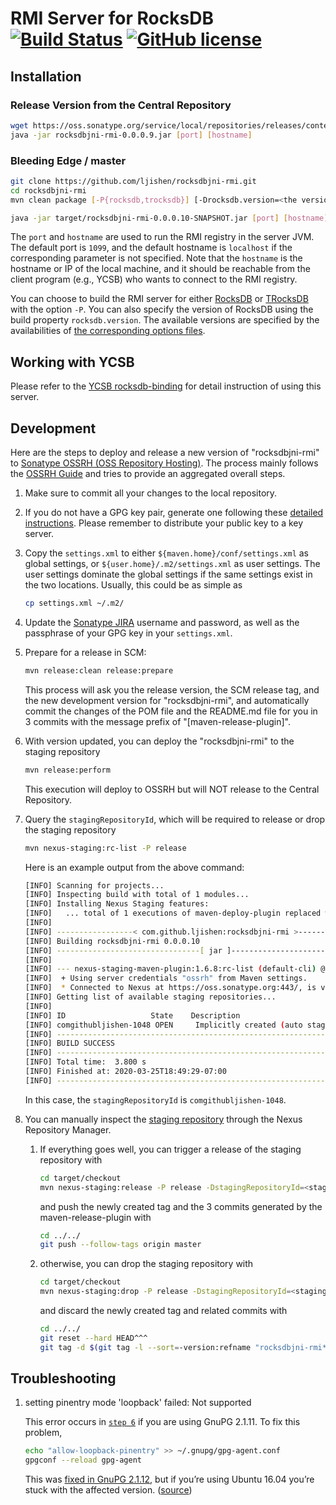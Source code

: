 # RMI Server for RocksDB [![Build Status](https://travis-ci.com/ljishen/rocksdbjni-rmi.svg?branch=master)](https://travis-ci.com/ljishen/rocksdbjni-rmi) [![GitHub license](https://img.shields.io/github/license/ljishen/rocksdbjni-rmi)](https://github.com/ljishen/rocksdbjni-rmi/blob/master/LICENSE)

## Installation

### Release Version from the Central Repository

```bash
wget https://oss.sonatype.org/service/local/repositories/releases/content/com/github/ljishen/rocksdbjni-rmi/0.0.0.9/rocksdbjni-rmi-0.0.0.9.jar
java -jar rocksdbjni-rmi-0.0.0.9.jar [port] [hostname]
```

### Bleeding Edge / master

```bash
git clone https://github.com/ljishen/rocksdbjni-rmi.git
cd rocksdbjni-rmi
mvn clean package [-P{rocksdb,trocksdb}] [-Drocksdb.version=<the version>]

java -jar target/rocksdbjni-rmi-0.0.0.10-SNAPSHOT.jar [port] [hostname]
```

The `port` and `hostname` are used to run the RMI registry in the server JVM. The default port is `1099`, and the default hostname is `localhost` if the corresponding parameter is not specified. Note that the `hostname` is the hostname or IP of the local machine, and it should be reachable from the client program (e.g., YCSB) who wants to connect to the RMI registry.

You can choose to build the RMI server for either [RocksDB](https://github.com/facebook/rocksdb) or [TRocksDB](https://github.com/KioxiaAmerica/trocksdb) with the option `-P`. You can also specify the version of RocksDB using the build property `rocksdb.version`. The available versions are specified by the availabilities of [the corresponding options files](src/test/resources/).


## Working with YCSB

Please refer to the [YCSB rocksdb-binding](https://github.com/ljishen/YCSB/tree/remote-rocksdb/rocksdb) for detail instruction of using this server.


## Development

Here are the steps to deploy and release a new version of "rocksdbjni-rmi" to [Sonatype OSSRH (OSS Repository Hosting)](https://oss.sonatype.org/). The process mainly follows the [OSSRH Guide](https://central.sonatype.org/pages/ossrh-guide.html) and tries to provide an aggregated overall steps.

1. Make sure to commit all your changes to the local repository.

2. If you do not have a GPG key pair, generate one following these [detailed instructions](https://central.sonatype.org/pages/working-with-pgp-signatures.html). Please remember to distribute your public key to a key server.

3. Copy the `settings.xml` to either `${maven.home}/conf/settings.xml` as global settings, or `${user.home}/.m2/settings.xml` as user settings. The user settings dominate the global settings if the same settings exist in the two locations. Usually, this could be as simple as

   ```bash
   cp settings.xml ~/.m2/
   ```

4. Update the [Sonatype JIRA](https://issues.sonatype.org/) username and password, as well as the passphrase of your GPG key in your `settings.xml`.

5. Prepare for a release in SCM:

   ```bash
   mvn release:clean release:prepare
   ```

   This process will ask you the release version, the SCM release tag, and the new development version for "rocksdbjni-rmi", and automatically commit the changes of the POM file and the README.md file for you in 3 commits with the message prefix of "[maven-release-plugin]".

6. With version updated, you can deploy the "rocksdbjni-rmi" to the staging repository

   ```bash
   mvn release:perform
   ```

   This execution will deploy to OSSRH but will NOT release to the Central Repository.

7. Query the `stagingRepositoryId`, which will be required to release or drop the staging repository

   ```bash
   mvn nexus-staging:rc-list -P release
   ```

   Here is an example output from the above command:

   ```bash
   [INFO] Scanning for projects...
   [INFO] Inspecting build with total of 1 modules...
   [INFO] Installing Nexus Staging features:
   [INFO]   ... total of 1 executions of maven-deploy-plugin replaced with nexus-staging-maven-plugin
   [INFO]
   [INFO] -----------------< com.github.ljishen:rocksdbjni-rmi >------------------
   [INFO] Building rocksdbjni-rmi 0.0.0.10
   [INFO] --------------------------------[ jar ]---------------------------------
   [INFO]
   [INFO] --- nexus-staging-maven-plugin:1.6.8:rc-list (default-cli) @ rocksdbjni-rmi ---
   [INFO]  + Using server credentials "ossrh" from Maven settings.
   [INFO]  * Connected to Nexus at https://oss.sonatype.org:443/, is version 2.14.16-01 and edition "Professional"
   [INFO] Getting list of available staging repositories...
   [INFO]
   [INFO] ID                   State    Description
   [INFO] comgithubljishen-1048 OPEN     Implicitly created (auto staging).
   [INFO] ------------------------------------------------------------------------
   [INFO] BUILD SUCCESS
   [INFO] ------------------------------------------------------------------------
   [INFO] Total time:  3.800 s
   [INFO] Finished at: 2020-03-25T18:49:29-07:00
   [INFO] ------------------------------------------------------------------------
   ```

   In this case, the `stagingRepositoryId` is `comgithubljishen-1048`.

8. You can manually inspect the [staging repository](https://oss.sonatype.org/#stagingRepositories) through the Nexus Repository Manager.

   1. If everything goes well, you can trigger a release of the staging repository with

      ```bash
      cd target/checkout
      mvn nexus-staging:release -P release -DstagingRepositoryId=<stagingRepositoryId>
      ```

      and push the newly created tag and the 3 commits generated by the maven-release-plugin with

      ```bash
      cd ../../
      git push --follow-tags origin master
      ```

   2. otherwise, you can drop the staging repository with

      ```bash
      cd target/checkout
      mvn nexus-staging:drop -P release -DstagingRepositoryId=<stagingRepositoryId>
      ```

      and discard the newly created tag and related commits with

      ```bash
      cd ../../
      git reset --hard HEAD^^^
      git tag -d $(git tag -l --sort=-version:refname "rocksdbjni-rmi*" | head -1)
      ```


## Troubleshooting

1. setting pinentry mode 'loopback' failed: Not supported

   This error occurs in [`step 6`](#Development) if you are using GnuPG 2.1.11. To fix this problem,

   ```bash
   echo "allow-loopback-pinentry" >> ~/.gnupg/gpg-agent.conf
   gpgconf --reload gpg-agent
   ```

   This was [fixed in GnuPG 2.1.12](https://lists.gt.net/gnupg/devel/77927#77927), but if you’re using Ubuntu 16.04 you’re stuck with the affected version. ([source](https://www.fluidkeys.com/tweak-gpg-2.1.11/))
